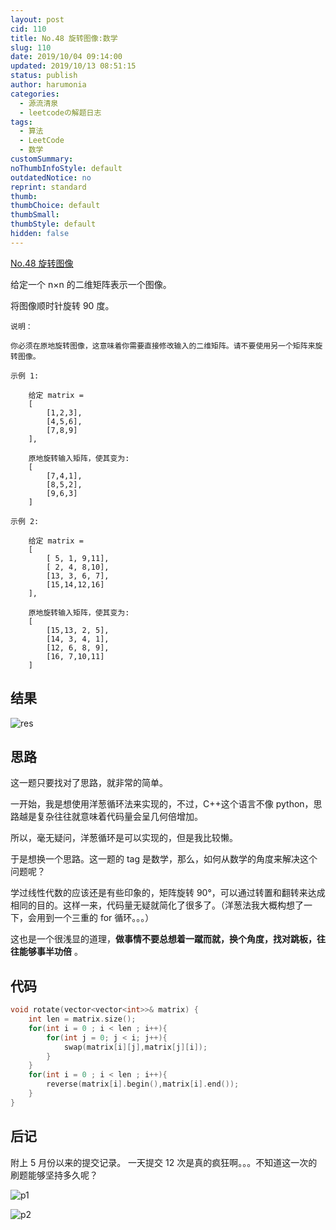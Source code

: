 ```yaml
---
layout: post
cid: 110
title: No.48 旋转图像:数学
slug: 110
date: 2019/10/04 09:14:00
updated: 2019/10/13 08:51:15
status: publish
author: harumonia
categories:
  - 源流清泉
  - leetcodeの解题日志
tags:
  - 算法
  - LeetCode
  - 数学
customSummary:
noThumbInfoStyle: default
outdatedNotice: no
reprint: standard
thumb:
thumbChoice: default
thumbSmall:
thumbStyle: default
hidden: false
---
```


[No.48 旋转图像](https://leetcode-cn.com/problems/rotate-image/)

给定一个 n×n 的二维矩阵表示一个图像。

将图像顺时针旋转 90 度。

<!-- more -->

```plain_text
说明：

你必须在原地旋转图像，这意味着你需要直接修改输入的二维矩阵。请不要使用另一个矩阵来旋转图像。

示例 1:

    给定 matrix =
    [
        [1,2,3],
        [4,5,6],
        [7,8,9]
    ],

    原地旋转输入矩阵，使其变为:
    [
        [7,4,1],
        [8,5,2],
        [9,6,3]
    ]

示例 2:

    给定 matrix =
    [
        [ 5, 1, 9,11],
        [ 2, 4, 8,10],
        [13, 3, 6, 7],
        [15,14,12,16]
    ],

    原地旋转输入矩阵，使其变为:
    [
        [15,13, 2, 5],
        [14, 3, 4, 1],
        [12, 6, 8, 9],
        [16, 7,10,11]
    ]
```

## 结果

![res](https://harumona-blog.oss-cn-beijing.aliyuncs.com/old_articles/4061840715.png?Expires=1602302278&)

## 思路

这一题只要找对了思路，就非常的简单。

一开始，我是想使用洋葱循环法来实现的，不过，C++这个语言不像 python，思路越是复杂往往就意味着代码量会呈几何倍增加。

所以，毫无疑问，洋葱循环是可以实现的，但是我比较懒。

于是想换一个思路。这一题的 tag 是数学，那么，如何从数学的角度来解决这个问题呢？

学过线性代数的应该还是有些印象的，矩阵旋转 90°，可以通过转置和翻转来达成相同的目的。这样一来，代码量无疑就简化了很多了。（洋葱法我大概构想了一下，会用到一个三重的 for 循环。。。）

这也是一个很浅显的道理，**做事情不要总想着一蹴而就，换个角度，找对跳板，往往能够事半功倍** 。

## 代码

```cpp
void rotate(vector<vector<int>>& matrix) {
    int len = matrix.size();
    for(int i = 0 ; i < len ; i++){
        for(int j = 0; j < i; j++){
            swap(matrix[i][j],matrix[j][i]);
        }
    }
    for(int i = 0 ; i < len ; i++){
        reverse(matrix[i].begin(),matrix[i].end());
    }
}
```

## 后记

附上 5 月份以来的提交记录。
一天提交 12 次是真的疯狂啊。。。不知道这一次的刷题能够坚持多久呢？

![p1](https://harumona-blog.oss-cn-beijing.aliyuncs.com/old_articles/3392892346.png?Expires=1602302292&)

![p2](https://harumona-blog.oss-cn-beijing.aliyuncs.com/old_articles/1441194081.png?Expires=1602302327&)
